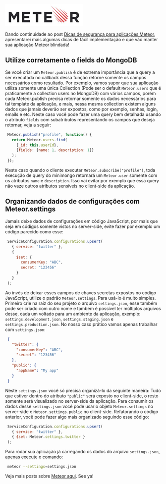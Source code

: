 ![Meteor](../images/meteor-logo.jpg "Meteor")

Dando continuidade ao post [Dicas de segurança para aplicações Meteor]({{site.url}}/dicas-de-seguranca-para-aplicacoes-meteor "Dicas de segurança para aplicações Meteor"), apresentarei mais algumas dicas de fácil implementação e que vão manter sua aplicação Meteor blindada!

## Utilize corretamente o fields do MongoDB

Se você criar um `Meteor.publish` é de extrema importância que a query a ser executada no callback dessa função retorne somente os campos necessários como resultado. Por exemplo, vamos supor que sua aplicação utiliza somente uma única Collection (Pode ser o default `Meteor.users` que é praticamente a collection users no MongoDB) com vários campos, porém cada Meteor.publish precisa retornar somente os dados necessários para tal template da aplicação, e mais, nessa mesma collection existem alguns dados que jamais deverão ser expostos, como por exemplo, senhas, login, emails e etc. Neste caso você pode fazer uma query bem detalhada usando o atributo `fields` com subatributos representando os campos que deseja retornar, veja a seguir:

``` javascript
 Meteor.publish("profile", function() {
   return Meteor.users.find(
     {_id: this.userId},
     {fields: {name: 1, description: 1}}
   );
 });
``` 

Neste caso quando o cliente executar `Meteor.subscribe("profile")`, toda execução de query do minimongo retornará um `Meteor.user` somente com os atributos `name` e `description`. Isso vai evitar por exemplo que essa query não vaze outros atributos sensíveis no client-side da aplicação.

## Organizando dados de configurações com Meteor.settings

Jamais deixe dados de configurações em código JavaScript, por mais que seja em códigos somente vistos no server-side, evite fazer por exemplo um código parecido como esse:

``` javascript
 ServiceConfiguration.configurations.upsert(
   { service: "twitter" },
   {
     $set: {
       consumerKey: "ABC",
       secret: "123456"
     }
   }
 );
``` 

Ao invés de deixar esses campos de chaves secretas expostos no código JavaScript, utilize o padrão `Meteor.settings`. Para usá-lo é muito simples. Primeiro crie na raíz do seu projeto o arquivo `settings.json`, esse também pode ser criado com outro nome e também é possível ter múltiplos arquivos desse, cada um voltado para um ambiente da aplicação, exemplo: `settings.development.json`, `settings.staging.json` e `settings.production.json`. No nosso caso prático vamos apenas trabalhar com `settings.json`:

``` json
 {
   "twitter": {
     "consumerKey": "ABC",
     "secret": "123456"
   },
   "public": {
     "appName": "My app"
   }
 }
``` 

Neste `settings.json` você só precisa organizá-lo da seguinte maneira: Tudo que estiver dentro do atributo `"public"` será exposto no client-side, o resto somente será visualizado no server-side da aplicação. Para consumir os dados desse `settings.json` você pode usar o objeto `Meteor.settings` no server-side e `Meteor.settings.public` no client-side. Refatorando o código anterior, você pode fazer algo mais organizado seguindo esse código:

``` javascript
 ServiceConfiguration.configurations.upsert(
   { service: "twitter" },
   { $set: Meteor.settings.twitter }
 );
``` 

Para rodar sua aplicação já carregando os dados do arquivo `settings.json`, apenas execute o comando:

``` bash
 meteor --settings=settings.json
``` 

Veja mais posts sobre [Meteor aqui]({{site.url}}/meteor). See ya!